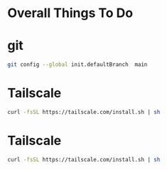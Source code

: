 
# Overall Things To Do

# git

```bash
git config --global init.defaultBranch  main
```



# Tailscale

```bash
curl -fsSL https://tailscale.com/install.sh | sh

```

# Tailscale

```bash
curl -fsSL https://tailscale.com/install.sh | sh

```











